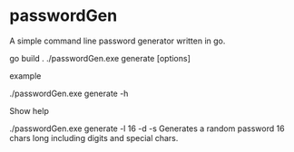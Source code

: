 # passwordGen
A simple command line password generator written in go.

go build .
./passwordGen.exe generate [options]

example

./passwordGen.exe generate -h

Show help

./passwordGen.exe generate -l 16 -d -s
 Generates a random password 16 chars long including digits and special chars.
